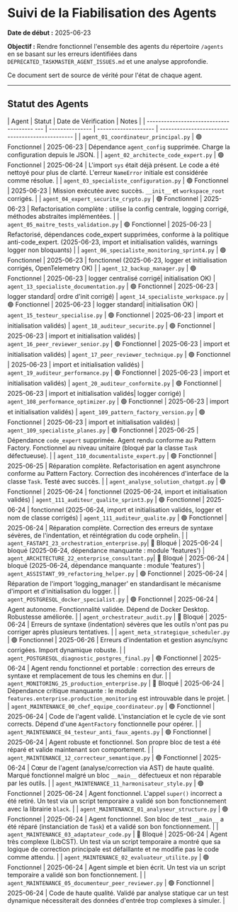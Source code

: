 # Suivi de la Fiabilisation des Agents

**Date de début :** 2025-06-23

**Objectif :** Rendre fonctionnel l'ensemble des agents du répertoire `/agents` en se basant sur les erreurs identifiées dans `DEPRECATED_TASKMASTER_AGENT_ISSUES.md` et une analyse approfondie.

Ce document sert de source de vérité pour l'état de chaque agent.

---

## Statut des Agents

| Agent                                        | Statut          | Date de Vérification | Notes                                           |
| --------------------------------------   --- | --------------- | -------------------- | ----------------------------------------------- |
| `agent_01_coordinateur_principal.py`         | 🟢 Fonctionnel   | 2025-06-23          | Dépendance `agent_config` supprimée. Charge la configuration depuis le JSON. |
| `agent_02_architecte_code_expert.py`         | 🟢 Fonctionnel   | 2025-06-24          | L'import `sys` était déjà présent. Le code a été nettoyé pour plus de clarté. L'erreur `NameError` initiale est considérée comme résolue. |
| `agent_03_specialiste_configuration.py`      | 🟢 Fonctionnel   | 2025-06-23          | Mission exécutée avec succès. `__init__` et `workspace_root` corrigés. |
| `agent_04_expert_securite_crypto.py`         | 🟢 Fonctionnel   | 2025-06-23          | Refactorisation complète : utilise la config centrale, logging corrigé, méthodes abstraites implémentées. |
| `agent_05_maitre_tests_validation.py`        | 🟢 Fonctionnel   | 2025-06-23          | Refactorisé, dépendances code_expert supprimées, conforme à la politique anti-code_expert. (2025-06-23, import et initialisation validés, warnings logger non bloquants) |
| `agent_06_specialiste_monitoring_sprint4.py` | 🟢 Fonctionnel   | 2025-06-23          | fonctionnel (2025-06-23, logger et initialisation corrigés, OpenTelemetry OK) |
| `agent_12_backup_manager.py`                 | 🟢 Fonctionnel   | 2025-06-23          | logger centralisé corrigé| initialisation OK)
| `agent_13_specialiste_documentation.py`      | 🟢 Fonctionnel   | 2025-06-23          | logger standard| ordre d'init corrigé)
| `agent_14_specialiste_workspace.py`          | 🟢 Fonctionnel   | 2025-06-23          | logger standard| initialisation OK)
| `agent_15_testeur_specialise.py`             | 🟢 Fonctionnel   | 2025-06-23          | import et initialisation validés)
| `agent_18_auditeur_securite.py`              | 🟢 Fonctionnel   | 2025-06-23          | import et initialisation validés)
| `agent_16_peer_reviewer_senior.py`           | 🟢 Fonctionnel   | 2025-06-23          | import et initialisation validés)
| `agent_17_peer_reviewer_technique.py`        | 🟢 Fonctionnel   | 2025-06-23          | import et initialisation validés)
| `agent_19_auditeur_performance.py`           | 🟢 Fonctionnel   | 2025-06-23          | import et initialisation validés)
| `agent_20_auditeur_conformite.py`            | 🟢 Fonctionnel   | 2025-06-23          | import et initialisation validés| logger corrigé)
| `agent_108_performance_optimizer.py`         | 🟢 Fonctionnel   | 2025-06-23          | import et initialisation validés)
| `agent_109_pattern_factory_version.py`       | 🟢 Fonctionnel   | 2025-06-23          | import et initialisation validés)
| `agent_109_specialiste_planes.py`            | 🟢 Fonctionnel   | 2025-06-25          | Dépendance `code_expert` supprimée. Agent rendu conforme au Pattern Factory. Fonctionnel au niveau unitaire (bloqué par la classe `Task` défectueuse). |
| `agent_110_documentaliste_expert.py`         | 🟢 Fonctionnel   | 2025-06-25          | Réparation complète. Refactorisation en agent asynchrone conforme au Pattern Factory. Correction des incohérences d'interface de la classe `Task`. Testé avec succès. |
| `agent_analyse_solution_chatgpt.py`          | 🟢 Fonctionnel   | 2025-06-24          | fonctionnel (2025-06-24, import et initialisation validés)
| `agent_111_auditeur_qualite_sprint3.py`      | 🟢 Fonctionnel   | 2025-06-24          | fonctionnel (2025-06-24, import et initialisation validés, logger et nom de classe corrigés)
| `agent_111_auditeur_qualite.py`              | 🟢 Fonctionnel   | 2025-06-24          | Réparation complète. Correction des erreurs de syntaxe sévères, de l'indentation, et réintégration du code orphelin. |
| `agent_FASTAPI_23_orchestration_enterprise.py`| 🛑 Bloqué        | 2025-06-24          | bloqué (2025-06-24, dépendance manquante : module 'features')
| `agent_ARCHITECTURE_22_enterprise_consultant.py`| 🛑 Bloqué        | 2025-06-24          | bloqué (2025-06-24, dépendance manquante : module 'features')
| `agent_ASSISTANT_99_refactoring_helper.py`    | 🟢 Fonctionnel   | 2025-06-24          | Réparation de l'import 'logging_manager' en standardisant le mécanisme d'import et d'initialisation du logger. |
| `agent_POSTGRESQL_docker_specialist.py`     | 🟢 Fonctionnel   | 2025-06-24          | Agent autonome. Fonctionnalité validée. Dépend de Docker Desktop. Robustesse améliorée. |
| `agent_orchestrateur_audit.py`              | 🛑 Bloqué        | 2025-06-24          | Erreurs de syntaxe (indentation) sévères que les outils n'ont pas pu corriger après plusieurs tentatives. |
| `agent_meta_strategique_scheduler.py`       | 🟢 Fonctionnel   | 2025-06-26          | Erreurs d'indentation et gestion async/sync corrigées. Import dynamique robuste. |
| `agent_POSTGRESQL_diagnostic_postgres_final.py` | 🟢 Fonctionnel   | 2025-06-24          | Agent rendu fonctionnel et portable : correction des erreurs de syntaxe et remplacement de tous les chemins en dur. |
| `agent_MONITORING_25_production_enterprise.py` | 🛑 Bloqué        | 2025-06-24          | Dépendance critique manquante : le module `features.enterprise.production_monitoring` est introuvable dans le projet. |
| `agent_MAINTENANCE_00_chef_equipe_coordinateur.py` | 🟢 Fonctionnel   | 2025-06-24          | Code de l'agent validé. L'instanciation et le cycle de vie sont corrects. Dépend d'une `AgentFactory` fonctionnelle pour opérer. |
| `agent_MAINTENANCE_04_testeur_anti_faux_agents.py` | 🟢 Fonctionnel   | 2025-06-24          | Agent robuste et fonctionnel. Son propre bloc de test a été réparé et valide maintenant son comportement. |
| `agent_MAINTENANCE_12_correcteur_semantique.py` | 🟢 Fonctionnel   | 2025-06-24          | Cœur de l'agent (analyse/correction via AST) de haute qualité. Marqué fonctionnel malgré un bloc `__main__` défectueux et non réparable par les outils. |
| `agent_MAINTENANCE_11_harmonisateur_style.py` | 🟢 Fonctionnel   | 2025-06-24          | Agent fonctionnel. L'appel `super()` incorrect a été retiré. Un test via un script temporaire a validé son bon fonctionnement avec la librairie `black`. |
| `agent_MAINTENANCE_01_analyseur_structure.py` | 🟢 Fonctionnel   | 2025-06-24          | Agent fonctionnel. Son bloc de test `__main__` a été réparé (instanciation de `Task`) et a validé son bon fonctionnement. |
| `agent_MAINTENANCE_03_adaptateur_code.py` | 🛑 Bloqué        | 2025-06-24          | Agent très complexe (LibCST). Un test via un script temporaire a montré que sa logique de correction principale est défaillante et ne modifie pas le code comme attendu. |
| `agent_MAINTENANCE_02_evaluateur_utilite.py` | 🟢 Fonctionnel   | 2025-06-24          | Agent simple et bien écrit. Un test via un script temporaire a validé son bon fonctionnement. |
| `agent_MAINTENANCE_05_documenteur_peer_reviewer.py` | 🟢 Fonctionnel   | 2025-06-24          | Code de haute qualité. Validé par analyse statique car un test dynamique nécessiterait des données d'entrée trop complexes à simuler. |